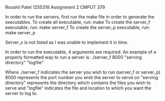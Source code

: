 Rooshil Patel
1255318
Assignment 2
CMPUT 379

In order to run the servers, first run the make file in order to generate the executables.
To create all executable, run:
	make
To create the server_f executable, run:
	make server_f
To create the server_p executable, run:
	make server_p

Server_s is not listed as I was unable to implement it in time.

In order to run the executable, 4 arguments are required. An example of a properly formatted way to run a server is:
	./server_f 8000 "serving directory" "logfile"

Where ./server_f indiciates the server you wish to run (server_f or server_p)
      8000 represents the port number you wish the server to serve on
      "serving directory" represents the directory which contains the files you wish to serve
  and "logfile" indicates the file and location to which you want the server to log to.

